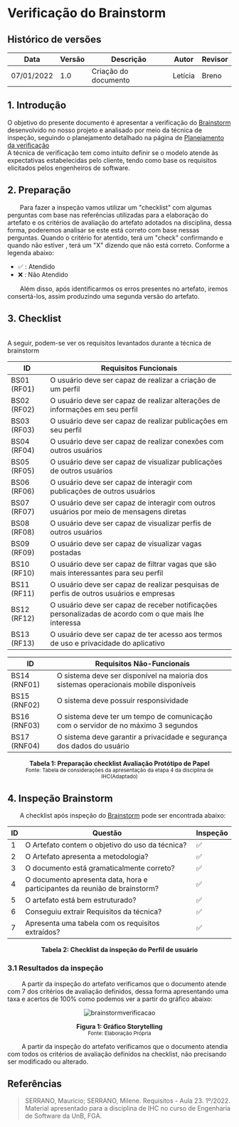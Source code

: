 # Verificação do Brainstorm

## Histórico de versões
| Data       | Versão | Descrição            | Autor                                         | Revisor                                      |
| ---------- | ------ | -------------------- | --------------------------------------------- | -------------------------------------------- |
| 07/01/2022 | 1.0    | Criação do documento | Letícia | Breno |
## 1. Introdução

O objetivo do presente documento é apresentar a verificação do [Brainstorm](../../elicitacao/brainstorm.md)  desenvolvido no nosso projeto e analisado por meio da técnica de inspeção, seguindo o planejamento detalhado na página de [Planejamento da verificação](../planejamento.md)
<br>A técnica de verificação tem como intuito definir se o modelo atende às expectativas estabelecidas pelo cliente, tendo como base os requisitos elicitados pelos engenheiros de software.


## 2. Preparação

&emsp;&emsp;Para fazer a inspeção vamos utilizar um "checklist" com algumas perguntas com base nas referências utilizadas para a elaboração do artefato e os critérios de avaliação do artefato adotados na disciplina, dessa forma, poderemos analisar se este está correto com base nessas perguntas. Quando o critério for atentido, terá um "check" confirmando e quando não estiver , terá um "X" dizendo que não está correto. Conforme a legenda abaixo:

- ✅ : Atendido
- ❌ : Não Atendido

&emsp;&emsp;Além disso, após identificarmos os erros presentes no artefato, iremos consertá-los, assim produzindo uma segunda versão do artefato.
## 3. Checklist
<br >A seguir, podem-se ver os requisitos levantados durante a técnica de brainstorm

| ID | Requisitos Funcionais |
| --- | --- |
| BS01 (RF01) | O usuário deve ser capaz de realizar a criação de um perfil |
| BS02 (RF02) | O usuário deve ser capaz de realizar alterações de informações em seu perfil |
| BS03 (RF03) | O usuário deve ser capaz de realizar publicações em seu perfil|
| BS04 (RF04) | O usuário deve ser capaz de realizar conexões com outros usuários|
| BS05 (RF05) | O usuário deve ser capaz de visualizar publicações de outros usuários|
| BS06 (RF06) | O usuário deve ser capaz de interagir com publicações de outros usuários|
| BS07 (RF07) | O usuário deve ser capaz de interagir com outros usuários por meio de mensagens diretas|
| BS08 (RF08) | O usuário deve ser capaz de visualizar perfis de outros usuários|
| BS09 (RF09) | O usuário deve ser capaz de visualizar vagas postadas |
| BS10 (RF10) | O usuário deve ser capaz de filtrar vagas que são mais interessantes para seu perfil |
| BS11 (RF11) | O usuário deve ser capaz de realizar pesquisas de perfis de outros usuários e empresas|
| BS12 (RF12) | O usuário deve ser capaz de receber notificações personalizadas de acordo com o que mais lhe interessa |
| BS13 (RF13) | O usuário deve ser capaz de ter acesso aos termos de uso e privacidade do aplicativo|

| ID | Requisitos Não-Funcionais |
| --- | --- |
| BS14 (RNF01) |O sistema deve ser disponível na maioria dos sistemas operacionais mobile disponíveis|
| BS15 (RNF02) |O sistema deve possuir responsividade| 
| BS16 (RNF03) |O sistema deve ter um tempo de comunicação com o servidor de no máximo 3 segundos | 
| BS17 (RNF04) |O sistema deve garantir a privacidade e segurança dos dados do usuário |


</center>

<figcaption align='center'>
    <b>Tabela 1: Preparação checklist Avaliação Protótipo de Papel </b>
    <br><small> Fonte: Tabela de considerações da apresentação da etapa 4 da disciplina de IHC(Adaptado)</small>
</figcaption>


## 4. Inspeção Brainstorm

&emsp;&emsp;A checklist após inspeção do [Brainstorm](../../elicitacao/brainstorm.md) pode ser encontrada abaixo:

<center>

|ID|Questão| Inspeção |
|-----------|-------------|-------------|
| 1 | O Artefato contem o objetivo do uso da técnica? | ✅ |
| 2 | O Artefato apresenta a metodologia? | ✅ |
| 3 | O documento está gramaticalmente correto?| ✅ |
| 4 | O documento apresenta data, hora e participantes da reunião de brainstorm? |✅ |
| 5 | O artefato está bem estruturado? |✅ |
| 6 | Conseguiu extrair Requisitos da técnica? |✅ |
| 7 | Apresenta uma tabela com os requisitos extraídos? |✅ |


</center>

<figcaption align='center'>
    <b>Tabela 2: Checklist da inspeção do Perfil de usuário </b>
</figcaption>

### 3.1 Resultados da inspeção
&emsp;&emsp; A partir da inspeção do artefato verificamos que o documento atende com 7 dos critérios de avaliação definidos, dessa forma apresentando uma taxa e acertos de 100% como podemos ver a partir do gráfico abaixo:

<center>

![brainstormverificacao](https://user-images.githubusercontent.com/72623771/211176682-7306eeb1-d38c-4a79-abc8-5552d3875417.png)

</center>

<figcaption align='center'>
    <b>Figura 1: Gráfico Storytelling  </b>
    <br><small> Fonte: Elaboração Própria </small>
</figcaption>


&emsp;&emsp; A partir da inspeção do artefato verificamos que o documento atendia com todos os critérios de avaliação definidos na checklist, não precisando ser modificado ou alterado.


## Referências

> SERRANO, Maurício; SERRANO, Milene. Requisitos - Aula 23. 1º/2022. Material apresentado para a disciplina de IHC no curso de Engenharia de Software da UnB, FGA.
